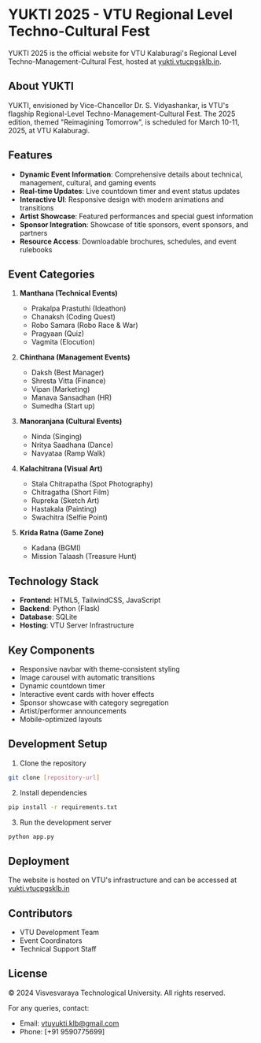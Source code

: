 # YUKTI 2025 - VTU Regional Level Techno-Cultural Fest

YUKTI 2025 is the official website for VTU Kalaburagi's Regional Level Techno-Management-Cultural Fest, hosted at [yukti.vtucpgsklb.in](https://yukti.vtucpgsklb.in).

## About YUKTI

YUKTI, envisioned by Vice-Chancellor Dr. S. Vidyashankar, is VTU's flagship Regional-Level Techno-Management-Cultural Fest. The 2025 edition, themed "Reimagining Tomorrow", is scheduled for March 10-11, 2025, at VTU Kalaburagi.

## Features

- **Dynamic Event Information**: Comprehensive details about technical, management, cultural, and gaming events
- **Real-time Updates**: Live countdown timer and event status updates
- **Interactive UI**: Responsive design with modern animations and transitions
- **Artist Showcase**: Featured performances and special guest information
- **Sponsor Integration**: Showcase of title sponsors, event sponsors, and partners
- **Resource Access**: Downloadable brochures, schedules, and event rulebooks

## Event Categories

1. **Manthana (Technical Events)**
   - Prakalpa Prastuthi (Ideathon)
   - Chanaksh (Coding Quest)
   - Robo Samara (Robo Race & War)
   - Pragyaan (Quiz)
   - Vagmita (Elocution)

2. **Chinthana (Management Events)**
   - Daksh (Best Manager)
   - Shresta Vitta (Finance)
   - Vipan (Marketing)
   - Manava Sansadhan (HR)
   - Sumedha (Start up)

3. **Manoranjana (Cultural Events)**
   - Ninda (Singing)
   - Nritya Saadhana (Dance)
   - Navyataa (Ramp Walk)

4. **Kalachitrana (Visual Art)**
   - Stala Chitrapatha (Spot Photography)
   - Chitragatha (Short Film)
   - Rupreka (Sketch Art)
   - Hastakala (Painting)
   - Swachitra (Selfie Point)

5. **Krida Ratna (Game Zone)**
   - Kadana (BGMI)
   - Mission Talaash (Treasure Hunt)

## Technology Stack

- **Frontend**: HTML5, TailwindCSS, JavaScript
- **Backend**: Python (Flask)
- **Database**: SQLite
- **Hosting**: VTU Server Infrastructure

## Key Components

- Responsive navbar with theme-consistent styling
- Image carousel with automatic transitions
- Dynamic countdown timer
- Interactive event cards with hover effects
- Sponsor showcase with category segregation
- Artist/performer announcements
- Mobile-optimized layouts

## Development Setup

1. Clone the repository
```bash
git clone [repository-url]
```

2. Install dependencies
```bash
pip install -r requirements.txt
```

3. Run the development server
```bash
python app.py
```

## Deployment

The website is hosted on VTU's infrastructure and can be accessed at [yukti.vtucpgsklb.in](https://yukti.vtucpgsklb.in)

## Contributors

- VTU Development Team
- Event Coordinators
- Technical Support Staff

## License

© 2024 Visvesvaraya Technological University. All rights reserved.

For any queries, contact:
- Email: [vtuyukti.klb@gmail.com](mailto:vtuyukti.klb@gmail.com)
- Phone: [+91 9590775699]

